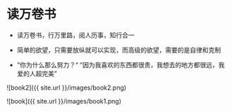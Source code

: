 # 读万卷书

* 读万卷书，行万里路，阅人历事，知行合一   

* 简单的欲望，只需要放纵就可以实现，而高级的欲望，需要的是自律和克制

*  ”你为什么那么努力？“ “因为我喜欢的东西都很贵，我想去的地方都很远，我爱的人超完美”

![book2]({{ site.url }}/images/book2.png)

![book]({{ site.url }}/images/book1.png)


